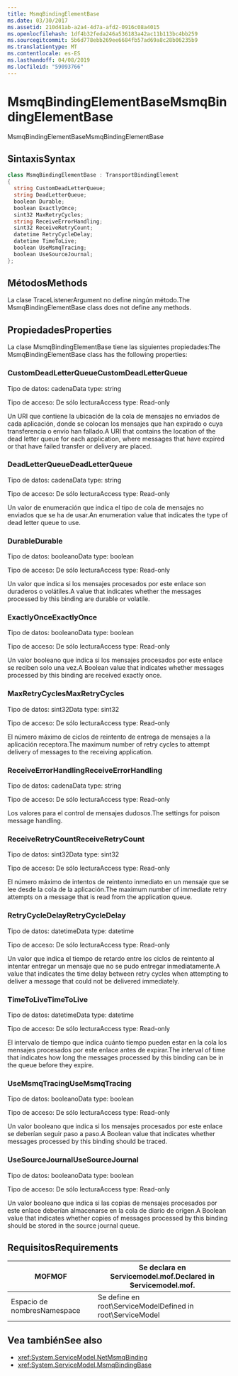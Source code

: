 ```yaml
---
title: MsmqBindingElementBase
ms.date: 03/30/2017
ms.assetid: 210d41ab-a2a4-4d7a-afd2-0916c08a4015
ms.openlocfilehash: 1df4b32feda246a536183a42ac11b113bc4bb259
ms.sourcegitcommit: 5b6d778ebb269ee6684fb57ad69a8c28b06235b9
ms.translationtype: MT
ms.contentlocale: es-ES
ms.lasthandoff: 04/08/2019
ms.locfileid: "59093766"
---
```

# <a name="msmqbindingelementbase"></a><span data-ttu-id="d4b6c-102">MsmqBindingElementBase</span><span class="sxs-lookup"><span data-stu-id="d4b6c-102">MsmqBindingElementBase</span></span>
<span data-ttu-id="d4b6c-103">MsmqBindingElementBase</span><span class="sxs-lookup"><span data-stu-id="d4b6c-103">MsmqBindingElementBase</span></span>  
  
## <a name="syntax"></a><span data-ttu-id="d4b6c-104">Sintaxis</span><span class="sxs-lookup"><span data-stu-id="d4b6c-104">Syntax</span></span>  
  
```csharp  
class MsmqBindingElementBase : TransportBindingElement  
{  
  string CustomDeadLetterQueue;  
  string DeadLetterQueue;  
  boolean Durable;  
  boolean ExactlyOnce;  
  sint32 MaxRetryCycles;  
  string ReceiveErrorHandling;  
  sint32 ReceiveRetryCount;  
  datetime RetryCycleDelay;  
  datetime TimeToLive;  
  boolean UseMsmqTracing;  
  boolean UseSourceJournal;  
};  
```  
  
## <a name="methods"></a><span data-ttu-id="d4b6c-105">Métodos</span><span class="sxs-lookup"><span data-stu-id="d4b6c-105">Methods</span></span>  
 <span data-ttu-id="d4b6c-106">La clase TraceListenerArgument no define ningún método.</span><span class="sxs-lookup"><span data-stu-id="d4b6c-106">The MsmqBindingElementBase class does not define any methods.</span></span>  
  
## <a name="properties"></a><span data-ttu-id="d4b6c-107">Propiedades</span><span class="sxs-lookup"><span data-stu-id="d4b6c-107">Properties</span></span>  
 <span data-ttu-id="d4b6c-108">La clase MsmqBindingElementBase tiene las siguientes propiedades:</span><span class="sxs-lookup"><span data-stu-id="d4b6c-108">The MsmqBindingElementBase class has the following properties:</span></span>  
  
### <a name="customdeadletterqueue"></a><span data-ttu-id="d4b6c-109">CustomDeadLetterQueue</span><span class="sxs-lookup"><span data-stu-id="d4b6c-109">CustomDeadLetterQueue</span></span>  
 <span data-ttu-id="d4b6c-110">Tipo de datos: cadena</span><span class="sxs-lookup"><span data-stu-id="d4b6c-110">Data type: string</span></span>  
  
 <span data-ttu-id="d4b6c-111">Tipo de acceso: De sólo lectura</span><span class="sxs-lookup"><span data-stu-id="d4b6c-111">Access type: Read-only</span></span>  
  
 <span data-ttu-id="d4b6c-112">Un URI que contiene la ubicación de la cola de mensajes no enviados de cada aplicación, donde se colocan los mensajes que han expirado o cuya transferencia o envío han fallado.</span><span class="sxs-lookup"><span data-stu-id="d4b6c-112">A URI that contains the location of the dead letter queue for each application, where messages that have expired or that have failed transfer or delivery are placed.</span></span>  
  
### <a name="deadletterqueue"></a><span data-ttu-id="d4b6c-113">DeadLetterQueue</span><span class="sxs-lookup"><span data-stu-id="d4b6c-113">DeadLetterQueue</span></span>  
 <span data-ttu-id="d4b6c-114">Tipo de datos: cadena</span><span class="sxs-lookup"><span data-stu-id="d4b6c-114">Data type: string</span></span>  
  
 <span data-ttu-id="d4b6c-115">Tipo de acceso: De sólo lectura</span><span class="sxs-lookup"><span data-stu-id="d4b6c-115">Access type: Read-only</span></span>  
  
 <span data-ttu-id="d4b6c-116">Un valor de enumeración que indica el tipo de cola de mensajes no enviados que se ha de usar.</span><span class="sxs-lookup"><span data-stu-id="d4b6c-116">An enumeration value that indicates the type of dead letter queue to use.</span></span>  
  
### <a name="durable"></a><span data-ttu-id="d4b6c-117">Durable</span><span class="sxs-lookup"><span data-stu-id="d4b6c-117">Durable</span></span>  
 <span data-ttu-id="d4b6c-118">Tipo de datos: booleano</span><span class="sxs-lookup"><span data-stu-id="d4b6c-118">Data type: boolean</span></span>  
  
 <span data-ttu-id="d4b6c-119">Tipo de acceso: De sólo lectura</span><span class="sxs-lookup"><span data-stu-id="d4b6c-119">Access type: Read-only</span></span>  
  
 <span data-ttu-id="d4b6c-120">Un valor que indica si los mensajes procesados por este enlace son duraderos o volátiles.</span><span class="sxs-lookup"><span data-stu-id="d4b6c-120">A value that indicates whether the messages processed by this binding are durable or volatile.</span></span>  
  
### <a name="exactlyonce"></a><span data-ttu-id="d4b6c-121">ExactlyOnce</span><span class="sxs-lookup"><span data-stu-id="d4b6c-121">ExactlyOnce</span></span>  
 <span data-ttu-id="d4b6c-122">Tipo de datos: booleano</span><span class="sxs-lookup"><span data-stu-id="d4b6c-122">Data type: boolean</span></span>  
  
 <span data-ttu-id="d4b6c-123">Tipo de acceso: De sólo lectura</span><span class="sxs-lookup"><span data-stu-id="d4b6c-123">Access type: Read-only</span></span>  
  
 <span data-ttu-id="d4b6c-124">Un valor booleano que indica si los mensajes procesados por este enlace se reciben solo una vez.</span><span class="sxs-lookup"><span data-stu-id="d4b6c-124">A Boolean value that indicates whether messages processed by this binding are received exactly once.</span></span>  
  
### <a name="maxretrycycles"></a><span data-ttu-id="d4b6c-125">MaxRetryCycles</span><span class="sxs-lookup"><span data-stu-id="d4b6c-125">MaxRetryCycles</span></span>  
 <span data-ttu-id="d4b6c-126">Tipo de datos: sint32</span><span class="sxs-lookup"><span data-stu-id="d4b6c-126">Data type: sint32</span></span>  
  
 <span data-ttu-id="d4b6c-127">Tipo de acceso: De sólo lectura</span><span class="sxs-lookup"><span data-stu-id="d4b6c-127">Access type: Read-only</span></span>  
  
 <span data-ttu-id="d4b6c-128">El número máximo de ciclos de reintento de entrega de mensajes a la aplicación receptora.</span><span class="sxs-lookup"><span data-stu-id="d4b6c-128">The maximum number of retry cycles to attempt delivery of messages to the receiving application.</span></span>  
  
### <a name="receiveerrorhandling"></a><span data-ttu-id="d4b6c-129">ReceiveErrorHandling</span><span class="sxs-lookup"><span data-stu-id="d4b6c-129">ReceiveErrorHandling</span></span>  
 <span data-ttu-id="d4b6c-130">Tipo de datos: cadena</span><span class="sxs-lookup"><span data-stu-id="d4b6c-130">Data type: string</span></span>  
  
 <span data-ttu-id="d4b6c-131">Tipo de acceso: De sólo lectura</span><span class="sxs-lookup"><span data-stu-id="d4b6c-131">Access type: Read-only</span></span>  
  
 <span data-ttu-id="d4b6c-132">Los valores para el control de mensajes dudosos.</span><span class="sxs-lookup"><span data-stu-id="d4b6c-132">The settings for poison message handling.</span></span>  
  
### <a name="receiveretrycount"></a><span data-ttu-id="d4b6c-133">ReceiveRetryCount</span><span class="sxs-lookup"><span data-stu-id="d4b6c-133">ReceiveRetryCount</span></span>  
 <span data-ttu-id="d4b6c-134">Tipo de datos: sint32</span><span class="sxs-lookup"><span data-stu-id="d4b6c-134">Data type: sint32</span></span>  
  
 <span data-ttu-id="d4b6c-135">Tipo de acceso: De sólo lectura</span><span class="sxs-lookup"><span data-stu-id="d4b6c-135">Access type: Read-only</span></span>  
  
 <span data-ttu-id="d4b6c-136">El número máximo de intentos de reintento inmediato en un mensaje que se lee desde la cola de la aplicación.</span><span class="sxs-lookup"><span data-stu-id="d4b6c-136">The maximum number of immediate retry attempts on a message that is read from the application queue.</span></span>  
  
### <a name="retrycycledelay"></a><span data-ttu-id="d4b6c-137">RetryCycleDelay</span><span class="sxs-lookup"><span data-stu-id="d4b6c-137">RetryCycleDelay</span></span>  
 <span data-ttu-id="d4b6c-138">Tipo de datos: datetime</span><span class="sxs-lookup"><span data-stu-id="d4b6c-138">Data type: datetime</span></span>  
  
 <span data-ttu-id="d4b6c-139">Tipo de acceso: De sólo lectura</span><span class="sxs-lookup"><span data-stu-id="d4b6c-139">Access type: Read-only</span></span>  
  
 <span data-ttu-id="d4b6c-140">Un valor que indica el tiempo de retardo entre los ciclos de reintento al intentar entregar un mensaje que no se pudo entregar inmediatamente.</span><span class="sxs-lookup"><span data-stu-id="d4b6c-140">A value that indicates the time delay between retry cycles when attempting to deliver a message that could not be delivered immediately.</span></span>  
  
### <a name="timetolive"></a><span data-ttu-id="d4b6c-141">TimeToLive</span><span class="sxs-lookup"><span data-stu-id="d4b6c-141">TimeToLive</span></span>  
 <span data-ttu-id="d4b6c-142">Tipo de datos: datetime</span><span class="sxs-lookup"><span data-stu-id="d4b6c-142">Data type: datetime</span></span>  
  
 <span data-ttu-id="d4b6c-143">Tipo de acceso: De sólo lectura</span><span class="sxs-lookup"><span data-stu-id="d4b6c-143">Access type: Read-only</span></span>  
  
 <span data-ttu-id="d4b6c-144">El intervalo de tiempo que indica cuánto tiempo pueden estar en la cola los mensajes procesados por este enlace antes de expirar.</span><span class="sxs-lookup"><span data-stu-id="d4b6c-144">The interval of time that indicates how long the messages processed by this binding can be in the queue before they expire.</span></span>  
  
### <a name="usemsmqtracing"></a><span data-ttu-id="d4b6c-145">UseMsmqTracing</span><span class="sxs-lookup"><span data-stu-id="d4b6c-145">UseMsmqTracing</span></span>  
 <span data-ttu-id="d4b6c-146">Tipo de datos: booleano</span><span class="sxs-lookup"><span data-stu-id="d4b6c-146">Data type: boolean</span></span>  
  
 <span data-ttu-id="d4b6c-147">Tipo de acceso: De sólo lectura</span><span class="sxs-lookup"><span data-stu-id="d4b6c-147">Access type: Read-only</span></span>  
  
 <span data-ttu-id="d4b6c-148">Un valor booleano que indica si los mensajes procesados por este enlace se deberían seguir paso a paso.</span><span class="sxs-lookup"><span data-stu-id="d4b6c-148">A Boolean value that indicates whether messages processed by this binding should be traced.</span></span>  
  
### <a name="usesourcejournal"></a><span data-ttu-id="d4b6c-149">UseSourceJournal</span><span class="sxs-lookup"><span data-stu-id="d4b6c-149">UseSourceJournal</span></span>  
 <span data-ttu-id="d4b6c-150">Tipo de datos: booleano</span><span class="sxs-lookup"><span data-stu-id="d4b6c-150">Data type: boolean</span></span>  
  
 <span data-ttu-id="d4b6c-151">Tipo de acceso: De sólo lectura</span><span class="sxs-lookup"><span data-stu-id="d4b6c-151">Access type: Read-only</span></span>  
  
 <span data-ttu-id="d4b6c-152">Un valor booleano que indica si las copias de mensajes procesados por este enlace deberían almacenarse en la cola de diario de origen.</span><span class="sxs-lookup"><span data-stu-id="d4b6c-152">A Boolean value that indicates whether copies of messages processed by this binding should be stored in the source journal queue.</span></span>  
  
## <a name="requirements"></a><span data-ttu-id="d4b6c-153">Requisitos</span><span class="sxs-lookup"><span data-stu-id="d4b6c-153">Requirements</span></span>  
  
|<span data-ttu-id="d4b6c-154">MOF</span><span class="sxs-lookup"><span data-stu-id="d4b6c-154">MOF</span></span>|<span data-ttu-id="d4b6c-155">Se declara en Servicemodel.mof.</span><span class="sxs-lookup"><span data-stu-id="d4b6c-155">Declared in Servicemodel.mof.</span></span>|  
|---------|-----------------------------------|  
|<span data-ttu-id="d4b6c-156">Espacio de nombres</span><span class="sxs-lookup"><span data-stu-id="d4b6c-156">Namespace</span></span>|<span data-ttu-id="d4b6c-157">Se define en root\ServiceModel</span><span class="sxs-lookup"><span data-stu-id="d4b6c-157">Defined in root\ServiceModel</span></span>|  
  
## <a name="see-also"></a><span data-ttu-id="d4b6c-158">Vea también</span><span class="sxs-lookup"><span data-stu-id="d4b6c-158">See also</span></span>

- <xref:System.ServiceModel.NetMsmqBinding>
- <xref:System.ServiceModel.MsmqBindingBase>

